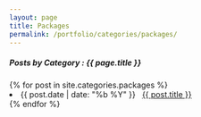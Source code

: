 ```yaml
---
layout: page
title: Packages
permalink: /portfolio/categories/packages/
---
```


<h5> Posts by Category : {{ page.title }} </h5>

<div class="card">
{% for post in site.categories.packages %}
 <li class="category-posts"><span>{{ post.date | date: "%b %Y" }}</span> &nbsp; <a href="{{ post.url }}">{{ post.title }}</a></li>
{% endfor %}
</div>